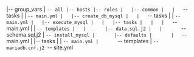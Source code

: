 |-- group_vars
|   `-- all
|-- hosts
|-- roles
|   |-- common
|   |   `-- tasks
|   |       `-- main.yml
|   |-- create_db_mysql
|   |   `-- tasks
|   |       `-- main.yml
|   |-- execute_mysql
|   |   |-- tasks
|   |   |   `-- main.yml
|   |   `-- templates
|   |       |-- data.sql.j2
|   |       `-- schema.sql.j2
|   `-- install_mysql
|       |-- defaults
|       |   `-- main.yml
|       |-- tasks
|       |   `-- main.yml
|       `-- templates
|           `-- mariadb.cnf.j2
`-- site.yml
